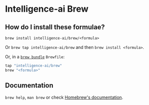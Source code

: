 # Intelligence-ai Brew

## How do I install these formulae?

`brew install intelligence-ai/brew/<formula>`

Or `brew tap intelligence-ai/brew` and then `brew install <formula>`.

Or, in a [`brew bundle`](https://github.com/Homebrew/homebrew-bundle) `Brewfile`:

```ruby
tap "intelligence-ai/brew"
brew "<formula>"
```

## Documentation

`brew help`, `man brew` or check [Homebrew's documentation](https://docs.brew.sh).
